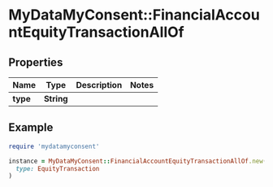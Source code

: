 # MyDataMyConsent::FinancialAccountEquityTransactionAllOf

## Properties

| Name | Type | Description | Notes |
| ---- | ---- | ----------- | ----- |
| **type** | **String** |  |  |

## Example

```ruby
require 'mydatamyconsent'

instance = MyDataMyConsent::FinancialAccountEquityTransactionAllOf.new(
  type: EquityTransaction
)
```

